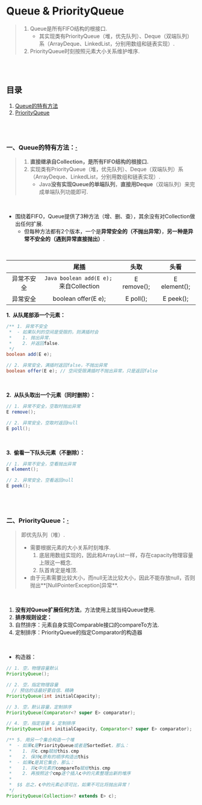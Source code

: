 # Queue & PriorityQueue
> 1. Queue是所有FIFO结构的根接口.
>    - 其实现类有PriorityQueue（堆，优先队列）、Deque（双端队列）系（ArrayDeque、LinkedList，分别用数组和链表实现）.
> 2. PriorityQueue时刻按照元素大小关系维护堆序.

<br><br>

## 目录

1. [Queue的特有方法](#一queue的特有方法)
2. [PriorityQueue](#二priorityqueue)

<br><br>

### 一、Queue的特有方法：[·](#目录)
> 1. **直接继承自Collection，是所有FIFO结构的根接口.**
> 2. 实现类有PriorityQueue（堆，优先队列）、Deque（双端队列）系（ArrayDeque、LinkedList，分别用数组和链表实现）.
>    - Java**没有实现Queue的单端队列**，**直接用Deque**（双端队列）来完成单端队列功能即可.

<br>

- 围绕着FIFO，Queue提供了3种方法（增、删、查），其余没有对Collection做出任何扩展.
  - 但每种方法都有2个版本，一个是**异常安全的（不抛出异常）**，**另一种是异常不安全的（遇到异常直接抛出）**.

<br>

| | 尾插 | 头取 | 头看 |
| :---: | :---: | :---: | :---: |
| 异常不安全 | ```Java boolean add(E e); ```<br>来自Collection| E remove(); | E element(); |
| 异常安全 | boolean offer(E e); | E poll(); | E peek(); |

**1.&nbsp; 从队尾部添一个元素：**

```Java
/** 1. 异常不安全
 *  - 如果队列的空间是受限的，则满插时会
 *    1. 抛出异常.
 *    2. 并返回false.
 */
boolean add(E e);

// 2. 异常安全，满插时返回false，不抛出异常
boolean offer(E e); // 空间受限满插时不抛出异常，只是返回false
```

<br>

**2.&nbsp; 从队头取出一个元素（同时删除）：**

```Java
// 1. 异常不安全，空取时抛出异常
E remove();

// 2. 异常安全，空取时返回null
E poll();
```

<br>

**3.&nbsp; 偷看一下队头元素（不删除）：**

```Java
// 1. 异常不安全，空看抛出异常
E element();  

// 2. 异常安全，空看返回null
E peek();
```

<br><br>

### 二、PriorityQueue：[·](#目录)
> 即优先队列（堆）.
>
> - 需要根据元素的大小关系时刻堆序.
>   1. 底层用数组实现的，因此和ArrayList一样，存在capacity物理容量上限这一概念.
>   2. 队首肯定是堆顶.
> - 由于元素需要比较大小，而null无法比较大小，因此不能存放null，否则抛出**[NullPointerException]异常**.

<br>

1. **没有对Queue扩展任何方法**，方法使用上就当纯Queue使用.
2. **排序规则设定：**
  1. 自然排序：元素自身实现Comparable接口的compareTo方法.
  2. 定制排序：PriorityQueue的指定Comparator的构造器

<br>

- 构造器：

```Java
// 1. 空，物理容量默认
PriorityQueue();

// 2. 空，指定物理容量
  // 预估的话最好要自信、精确
PriorityQueue(int initialCapacity);

// 3. 空，默认容量，定制排序
PriorityQueue(Comparator<? super E> comparator);

// 4. 空，指定容量 & 定制排序
PriorityQueue(int initialCapacity, Comparator<? super E> comparator);

/** 5. 用另一个集合构造一个堆
 *  - 如果c是PriorityQueue或者是SortedSet，那么：
 *    1. 将c.cmp赋给this.cmp
 *    2. 保持c原有的顺序构造出this
 *  - 如果c是其它集合，那么：
 *    1. 将c中元素的compareTo赋给this.cmp
 *    2. 再按照这个cmp逐个插入c中的元素整理出新的堆序
 *
 *  $$ 总之，c中的元素必须可比，如果不可比将抛出异常！
 */
PriorityQueue(Collection<? extends E> c);
```
